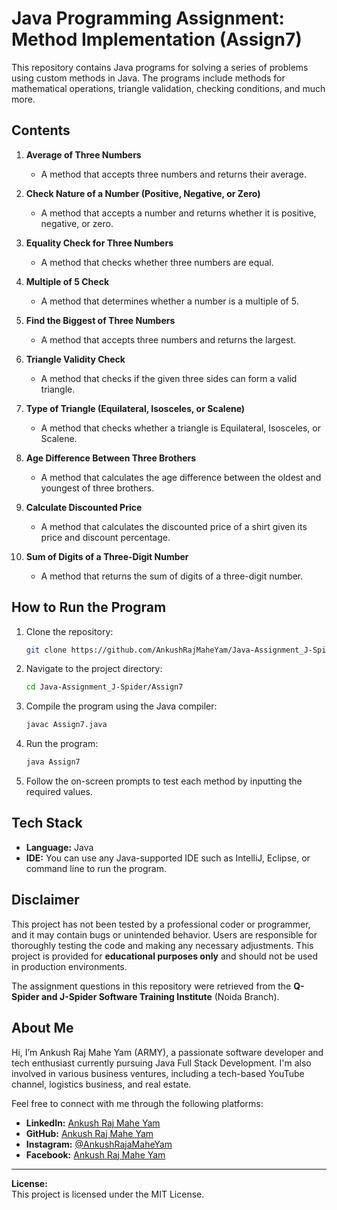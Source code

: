 # Java Programming Assignment: Method Implementation (Assign7)

This repository contains Java programs for solving a series of problems using custom methods in Java. The programs include methods for mathematical operations, triangle validation, checking conditions, and much more.

## Contents

1. **Average of Three Numbers**
   - A method that accepts three numbers and returns their average.

2. **Check Nature of a Number (Positive, Negative, or Zero)**
   - A method that accepts a number and returns whether it is positive, negative, or zero.

3. **Equality Check for Three Numbers**
   - A method that checks whether three numbers are equal.

4. **Multiple of 5 Check**
   - A method that determines whether a number is a multiple of 5.

5. **Find the Biggest of Three Numbers**
   - A method that accepts three numbers and returns the largest.

6. **Triangle Validity Check**
   - A method that checks if the given three sides can form a valid triangle.

7. **Type of Triangle (Equilateral, Isosceles, or Scalene)**
   - A method that checks whether a triangle is Equilateral, Isosceles, or Scalene.

8. **Age Difference Between Three Brothers**
   - A method that calculates the age difference between the oldest and youngest of three brothers.

9. **Calculate Discounted Price**
   - A method that calculates the discounted price of a shirt given its price and discount percentage.

10. **Sum of Digits of a Three-Digit Number**
    - A method that returns the sum of digits of a three-digit number.

## How to Run the Program

1. Clone the repository:
   ```bash
   git clone https://github.com/AnkushRajMaheYam/Java-Assignment_J-Spider.git
   ```
   
2. Navigate to the project directory:
   ```bash
   cd Java-Assignment_J-Spider/Assign7
   ```

3. Compile the program using the Java compiler:
   ```bash
   javac Assign7.java
   ```

4. Run the program:
   ```bash
   java Assign7
   ```

5. Follow the on-screen prompts to test each method by inputting the required values.

## Tech Stack

- **Language:** Java
- **IDE:** You can use any Java-supported IDE such as IntelliJ, Eclipse, or command line to run the program.

## Disclaimer

This project has not been tested by a professional coder or programmer, and it may contain bugs or unintended behavior. Users are responsible for thoroughly testing the code and making any necessary adjustments. This project is provided for **educational purposes only** and should not be used in production environments.

The assignment questions in this repository were retrieved from the **Q-Spider and J-Spider Software Training Institute** (Noida Branch).

## About Me

Hi, I’m Ankush Raj Mahe Yam (ARMY), a passionate software developer and tech enthusiast currently pursuing Java Full Stack Development. I'm also involved in various business ventures, including a tech-based YouTube channel, logistics business, and real estate.

Feel free to connect with me through the following platforms:

- **LinkedIn:** [Ankush Raj Mahe Yam](https://linkedin.com/in/AnkushRajMaheYam)
- **GitHub:** [Ankush Raj Mahe Yam](https://github.com/AnkushRajMaheYam)
- **Instagram:** [@AnkushRajaMaheYam](https://instagram.com/AnkushRajaMaheYam)
- **Facebook:** [Ankush Raj Mahe Yam](https://facebook.com/AnkushRajMaheYam)

---

**License:**  
This project is licensed under the MIT License.

